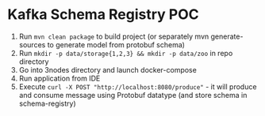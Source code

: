 # Kafka Schema Registry POC
1. Run `mvn clean package` to build project (or separately mvn generate-sources to generate model from protobuf schema)
2. Run `mkdir -p data/storage{1,2,3} && mkdir -p data/zoo` in repo directory
3. Go into 3nodes directory and launch docker-compose
4. Run application from IDE
5. Execute `curl -X POST "http://localhost:8080/produce"` - it will produce and consume message using Protobuf datatype (and store schema in schema-registry)
